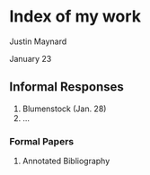# Index of my work

Justin Maynard

January 23

## Informal Responses

1. Blumenstock (Jan. 28)
2. ...


### Formal Papers

1. Annotated Bibliography
